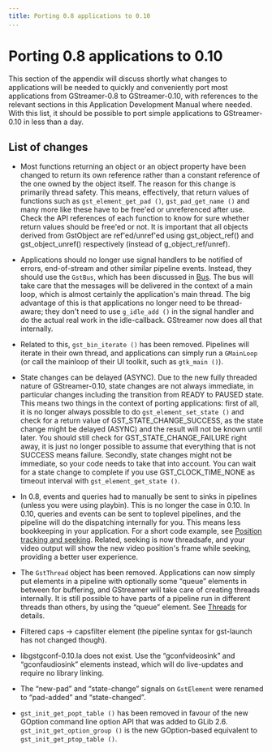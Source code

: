```yaml
---
title: Porting 0.8 applications to 0.10
...
```


# Porting 0.8 applications to 0.10

This section of the appendix will discuss shortly what changes to
applications will be needed to quickly and conveniently port most
applications from GStreamer-0.8 to GStreamer-0.10, with references to
the relevant sections in this Application Development Manual where
needed. With this list, it should be possible to port simple
applications to GStreamer-0.10 in less than a day.

## List of changes

  - Most functions returning an object or an object property have been
    changed to return its own reference rather than a constant reference
    of the one owned by the object itself. The reason for this change is
    primarily thread safety. This means, effectively, that return values
    of functions such as `gst_element_get_pad ()`, `gst_pad_get_name ()`
    and many more like these have to be free'ed or unreferenced after
    use. Check the API references of each function to know for sure
    whether return values should be free'ed or not. It is important that
    all objects derived from GstObject are ref'ed/unref'ed using
    gst\_object\_ref() and gst\_object\_unref() respectively (instead of
    g\_object\_ref/unref).

  - Applications should no longer use signal handlers to be notified of
    errors, end-of-stream and other similar pipeline events. Instead,
    they should use the `GstBus`, which has been discussed in
    [Bus](manual/building/bus.md). The bus will take care that the messages will
    be delivered in the context of a main loop, which is almost
    certainly the application's main thread. The big advantage of this
    is that applications no longer need to be thread-aware; they don't
    need to use `g_idle_add
                                            ()` in the signal handler and do the actual real work in the
    idle-callback. GStreamer now does all that internally.

  - Related to this, `gst_bin_iterate ()` has been removed. Pipelines
    will iterate in their own thread, and applications can simply run a
    `GMainLoop` (or call the mainloop of their UI toolkit, such as
    `gtk_main
                                            ()`).

  - State changes can be delayed (ASYNC). Due to the new fully threaded
    nature of GStreamer-0.10, state changes are not always immediate, in
    particular changes including the transition from READY to PAUSED
    state. This means two things in the context of porting applications:
    first of all, it is no longer always possible to do
    `gst_element_set_state ()` and check for a return value of
    GST\_STATE\_CHANGE\_SUCCESS, as the state change might be delayed
    (ASYNC) and the result will not be known until later. You should
    still check for GST\_STATE\_CHANGE\_FAILURE right away, it is just
    no longer possible to assume that everything that is not SUCCESS
    means failure. Secondly, state changes might not be immediate, so
    your code needs to take that into account. You can wait for a state
    change to complete if you use GST\_CLOCK\_TIME\_NONE as timeout
    interval with `gst_element_get_state ()`.

  - In 0.8, events and queries had to manually be sent to sinks in
    pipelines (unless you were using playbin). This is no longer the
    case in 0.10. In 0.10, queries and events can be sent to toplevel
    pipelines, and the pipeline will do the dispatching internally for
    you. This means less bookkeeping in your application. For a short
    code example, see [Position tracking and
    seeking](manual/advanced/queryevents.md). Related, seeking is now
    threadsafe, and your video output will show the new video position's
    frame while seeking, providing a better user experience.

  - The `GstThread` object has been removed. Applications can now simply
    put elements in a pipeline with optionally some “queue” elements in
    between for buffering, and GStreamer will take care of creating
    threads internally. It is still possible to have parts of a pipeline
    run in different threads than others, by using the “queue” element.
    See [Threads](manual/advanced/threads.md) for details.

  - Filtered caps -\> capsfilter element (the pipeline syntax for
    gst-launch has not changed though).

  - libgstgconf-0.10.la does not exist. Use the “gconfvideosink” and
    “gconfaudiosink” elements instead, which will do live-updates and
    require no library linking.

  - The “new-pad” and “state-change” signals on `GstElement` were
    renamed to “pad-added” and “state-changed”.

  - `gst_init_get_popt_table ()` has been removed in favour of the new
    GOption command line option API that was added to GLib 2.6.
    `gst_init_get_option_group ()` is the new GOption-based equivalent
    to `gst_init_get_ptop_table ()`.
